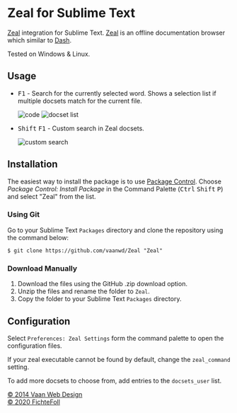 # Zeal for Sublime Text

[Zeal][] integration for Sublime Text.
[Zeal][] is an offline documentation browser which similar to [Dash][].

[Zeal]: https://zealdocs.org/
[Dash]: https://kapeli.com/dash/

Tested on Windows & Linux.


## Usage

- <kbd>F1</kbd> - Search for the currently selected word.
  Shows a selection list if multiple docsets match for the current file.

  ![code](https://user-images.githubusercontent.com/931051/82086247-85d60500-96ee-11ea-83e2-154094db1af4.png)
  ![docset list](https://user-images.githubusercontent.com/931051/82086077-414a6980-96ee-11ea-8fa6-b3d895f97b1f.png)

- <kbd>Shift</kbd>&nbsp;<kbd>F1</kbd> - Custom search in Zeal docsets.

  ![custom search](https://user-images.githubusercontent.com/931051/82086076-40b1d300-96ee-11ea-92ae-9b922bd2434a.png)


## Installation

The easiest way to install the package
is to use [Package Control](https://packagecontrol.io/).
Choose *Package Control: Install Package* in the Command Palette
(<kbd>Ctrl</kbd>&nbsp;<kbd>Shift</kbd>&nbsp;<kbd>P</kbd>)
and select "Zeal" from the list.

### Using Git

Go to your Sublime Text `Packages` directory and clone the repository using the command below:

    $ git clone https://github.com/vaanwd/Zeal "Zeal"

### Download Manually

1. Download the files using the GitHub .zip download option.
1. Unzip the files and rename the folder to `Zeal`.
1. Copy the folder to your Sublime Text `Packages` directory.


## Configuration

Select `Preferences: Zeal Settings` form the command palette
to open the configuration files.

If your zeal executable cannot be found by default,
change the `zeal_command` setting.

To add more docsets to choose from,
add entries to the `docsets_user` list.


[&copy; 2014 Vaan Web Design](https://www.vaanwebdesign.ro) <br>
[&copy; 2020 FichteFoll](https://github.com/FichteFoll)
